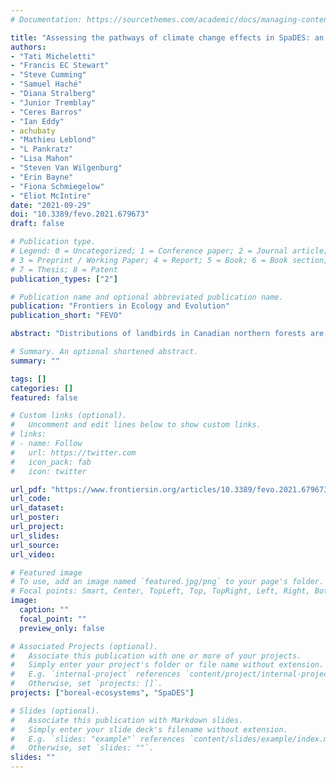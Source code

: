 ```yaml
---
# Documentation: https://sourcethemes.com/academic/docs/managing-content/

title: "Assessing the pathways of climate change effects in SpaDES: an application with boreal landbirds in Northwestern Canada"
authors:
- "Tati Micheletti"
- "Francis EC Stewart"
- "Steve Cumming"
- "Samuel Haché"
- "Diana Stralberg"
- "Junior Tremblay"
- "Ceres Barros"
- "Ian Eddy"
- achubaty
- "Mathieu Leblond"
- "L Pankratz"
- "Lisa Mahon"
- "Steven Van Wilgenburg"
- "Erin Bayne"
- "Fiona Schmiegelow"
- "Eliot McIntire"
date: "2021-09-29"
doi: "10.3389/fevo.2021.679673"
draft: false

# Publication type.
# Legend: 0 = Uncategorized; 1 = Conference paper; 2 = Journal article;
# 3 = Preprint / Working Paper; 4 = Report; 5 = Book; 6 = Book section;
# 7 = Thesis; 8 = Patent
publication_types: ["2"]

# Publication name and optional abbreviated publication name.
publication: "Frontiers in Ecology and Evolution"
publication_short: "FEVO"

abstract: "Distributions of landbirds in Canadian northern forests are expected to be affected by climate change, but it remains unclear which pathways are responsible for projected climate effects. Determining whether climate change acts indirectly through changing fire regimes and/or vegetation dynamics, or directly through changes in climatic suitability may allow land managers to address negative trajectories via forest management. We used SpaDES, a novel toolkit built in R that facilitates the implementation of simulation models from different areas of knowledge to develop a simulation experiment for a study area comprising 50 million ha in the Northwest Territories, Canada. Our factorial experiment was designed to contrast climate effects pathways on 64 landbird species using climate-sensitive and non-climate sensitive models for tree growth and mortality, wildfire, and landbirds. Climate-change effects were predicted to increase suitable habitat for 73% of species, resulting in average net gain of 7.49 million ha across species. We observed higher species turnover in the northeastern, south-central (species loss) and western regions (species gain). Importantly, we found that most of the predicted differences in net area of occupancy across models were attributed to direct climate effects rather than simulated vegetation change, despite a similar relative importance of vegetation and climate variables in landbird models. Even with close to a doubling of annual area burned by 2100, and a 600 kg/ha increase in aboveground tree biomass predicted in this region, differences in landbird net occupancy across models attributed to climate-driven forest growth were very small, likely resulting from differences in the pace of vegetation and climate changes, or vegetation lags. The effect of vegetation lags (i.e., differences from climatic equilibrium) varied across species, resulting in a wide range of changes in landbird distribution, and consequently predicted occupancy, due to climate effects. These findings suggest that hybrid approaches using statistical models and landscape simulation tools could improve wildlife forecasts when future uncoupling of vegetation and climate is anticipated. This study lays some of the methodological groundwork for ecological adaptive management using the new platform SpaDES, which allows for iterative forecasting, mixing of modeling paradigms, and tightening connections between data, parameterization, and simulation."

# Summary. An optional shortened abstract.
summary: ""

tags: []
categories: []
featured: false

# Custom links (optional).
#   Uncomment and edit lines below to show custom links.
# links:
# - name: Follow
#   url: https://twitter.com
#   icon_pack: fab
#   icon: twitter

url_pdf: "https://www.frontiersin.org/articles/10.3389/fevo.2021.679673/"
url_code:
url_dataset:
url_poster:
url_project:
url_slides:
url_source:
url_video:

# Featured image
# To use, add an image named `featured.jpg/png` to your page's folder. 
# Focal points: Smart, Center, TopLeft, Top, TopRight, Left, Right, BottomLeft, Bottom, BottomRight.
image:
  caption: ""
  focal_point: ""
  preview_only: false

# Associated Projects (optional).
#   Associate this publication with one or more of your projects.
#   Simply enter your project's folder or file name without extension.
#   E.g. `internal-project` references `content/project/internal-project/index.md`.
#   Otherwise, set `projects: []`.
projects: ["boreal-ecosystems", "SpaDES"]

# Slides (optional).
#   Associate this publication with Markdown slides.
#   Simply enter your slide deck's filename without extension.
#   E.g. `slides: "example"` references `content/slides/example/index.md`.
#   Otherwise, set `slides: ""`.
slides: ""
---
```

